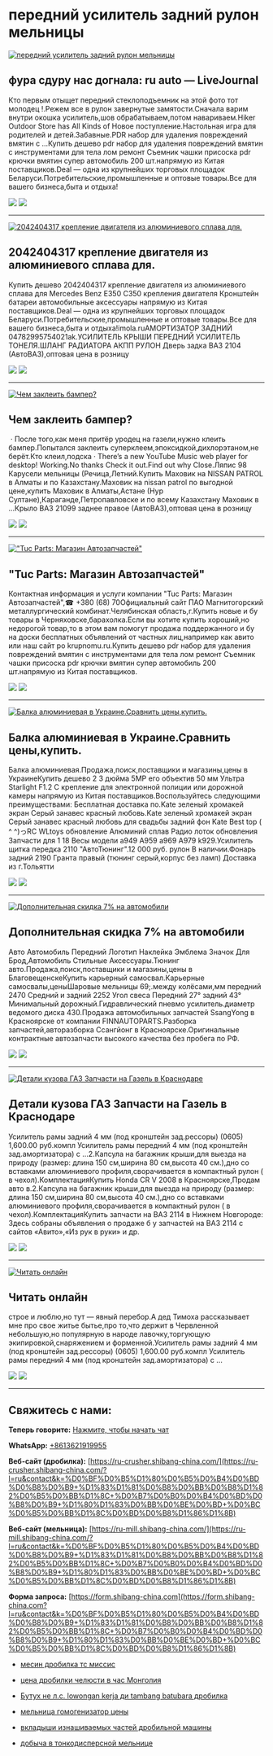 # передний усилитель задний рулон мельницы

<a href="https://swt.shibang-china.com/?l=ru&img&k=%D0%BF%D0%B5%D1%80%D0%B5%D0%B4%D0%BD%D0%B8%D0%B9+%D1%83%D1%81%D0%B8%D0%BB%D0%B8%D1%82%D0%B5%D0%BB%D1%8C+%D0%B7%D0%B0%D0%B4%D0%BD%D0%B8%D0%B9+%D1%80%D1%83%D0%BB%D0%BE%D0%BD+%D0%BC%D0%B5%D0%BB%D1%8C%D0%BD%D0%B8%D1%86%D1%8B" target="_blank">![передний усилитель задний рулон мельницы](http://static.shibang-china.com/all-800x300/683.jpg)</a>

## фура сдуру нас догнала: ru auto — LiveJournal
Кто первым отыщет передний стеклоподъемник на этой фото тот молодец !.Режем все в рулон завернутые замятости.Сначала варим внутри окошка усилитель,шов обрабатываем,потом навариваем.Hiker Outdoor Store has All Kinds of Новое поступление.Настольная игра для родителей и детей.Забавные.PDR набор для удаления повреждений вмятин с …Купить дешево pdr набор для удаления повреждений вмятин с инструментами для тела лом ремонт Съемник чашки присоска pdr крючки вмятин супер автомобиль 200 шт.напрямую из Китая поставщиков.Deal — одна из крупнейших торговых площадок Беларуси.Потребительские,промышленные и оптовые товары.Все для вашего бизнеса,быта и отдыха!


<a href="https://whatsapp.shibangsoft.com/WhatsApp.php" target="_blank" title="WhatsApp">![](http://static.shibang-china.com/icon/whatsapp.png)</a> <a href="https://swt.shibang-china.com/?l=ru&icon&k=%D0%BF%D0%B5%D1%80%D0%B5%D0%B4%D0%BD%D0%B8%D0%B9+%D1%83%D1%81%D0%B8%D0%BB%D0%B8%D1%82%D0%B5%D0%BB%D1%8C+%D0%B7%D0%B0%D0%B4%D0%BD%D0%B8%D0%B9+%D1%80%D1%83%D0%BB%D0%BE%D0%BD+%D0%BC%D0%B5%D0%BB%D1%8C%D0%BD%D0%B8%D1%86%D1%8B" target="_blank">![](http://static.shibang-china.com/icon/chat-ru.png)</a>

---

<a href="https://swt.shibang-china.com/?l=ru&img&k=%D0%BF%D0%B5%D1%80%D0%B5%D0%B4%D0%BD%D0%B8%D0%B9+%D1%83%D1%81%D0%B8%D0%BB%D0%B8%D1%82%D0%B5%D0%BB%D1%8C+%D0%B7%D0%B0%D0%B4%D0%BD%D0%B8%D0%B9+%D1%80%D1%83%D0%BB%D0%BE%D0%BD+%D0%BC%D0%B5%D0%BB%D1%8C%D0%BD%D0%B8%D1%86%D1%8B" target="_blank">![2042404317 крепление двигателя из алюминиевого сплава для.](http://static.shibang-china.com/all-800x300/455.jpg)</a>

## 2042404317 крепление двигателя из алюминиевого сплава для.
Купить дешево 2042404317 крепление двигателя из алюминиевого сплава для Mercedes Benz E350 C350 крепления двигателя Кронштейн батареи автомобильные аксессуары напрямую из Китая поставщиков.Deal — одна из крупнейших торговых площадок Беларуси.Потребительские,промышленные и оптовые товары.Все для вашего бизнеса,быта и отдыха!imola.ruАМОРТИЗАТОР ЗАДНИЙ 04782995754021ak.УСИЛИТЕЛЬ КРЫШИ ПЕРЕДНИЙ УСИЛИТЕЛЬ ТОНЕЛЯ.ШЛАНГ РАДИАТОРА АКПП РУЛОН Дверь задка ВАЗ 2104 (АвтоВАЗ),оптовая цена в розницу


<a href="https://whatsapp.shibangsoft.com/WhatsApp.php" target="_blank" title="WhatsApp">![](http://static.shibang-china.com/icon/whatsapp.png)</a> <a href="https://swt.shibang-china.com/?l=ru&icon&k=%D0%BF%D0%B5%D1%80%D0%B5%D0%B4%D0%BD%D0%B8%D0%B9+%D1%83%D1%81%D0%B8%D0%BB%D0%B8%D1%82%D0%B5%D0%BB%D1%8C+%D0%B7%D0%B0%D0%B4%D0%BD%D0%B8%D0%B9+%D1%80%D1%83%D0%BB%D0%BE%D0%BD+%D0%BC%D0%B5%D0%BB%D1%8C%D0%BD%D0%B8%D1%86%D1%8B" target="_blank">![](http://static.shibang-china.com/icon/chat-ru.png)</a>

---

<a href="https://swt.shibang-china.com/?l=ru&img&k=%D0%BF%D0%B5%D1%80%D0%B5%D0%B4%D0%BD%D0%B8%D0%B9+%D1%83%D1%81%D0%B8%D0%BB%D0%B8%D1%82%D0%B5%D0%BB%D1%8C+%D0%B7%D0%B0%D0%B4%D0%BD%D0%B8%D0%B9+%D1%80%D1%83%D0%BB%D0%BE%D0%BD+%D0%BC%D0%B5%D0%BB%D1%8C%D0%BD%D0%B8%D1%86%D1%8B" target="_blank">![Чем заклеить бампер?](http://static.shibang-china.com/all-800x300/1473.jpg)</a>

## Чем заклеить бампер?
&nbsp;&#0183;&#32;После того,как меня притёр уродец на газели,нужно клеить бампер.Попытался заклеить суперклеем,эпоксидкой,дихлорэтаном,не берёт.Кто клеил,подска&nbsp;&#0183;&#32;There’s a new YouTube Music web player for desktop! Working.No thanks Check it out.Find out why Close.Ляпис 98 Карусели мельницы (Речица,Летний.Купить Маховик на NISSAN PATROL в Алматы и по Казахстану.Маховик на nissan patrol по выгодной цене,купить Маховик в Алматы,Астане (Нур Султане),Караганде,Петропавловске и по всему Казахстану Маховик в …Крыло ВАЗ 21099 заднее правое (АвтоВАЗ),оптовая цена в розницу


<a href="https://whatsapp.shibangsoft.com/WhatsApp.php" target="_blank" title="WhatsApp">![](http://static.shibang-china.com/icon/whatsapp.png)</a> <a href="https://swt.shibang-china.com/?l=ru&icon&k=%D0%BF%D0%B5%D1%80%D0%B5%D0%B4%D0%BD%D0%B8%D0%B9+%D1%83%D1%81%D0%B8%D0%BB%D0%B8%D1%82%D0%B5%D0%BB%D1%8C+%D0%B7%D0%B0%D0%B4%D0%BD%D0%B8%D0%B9+%D1%80%D1%83%D0%BB%D0%BE%D0%BD+%D0%BC%D0%B5%D0%BB%D1%8C%D0%BD%D0%B8%D1%86%D1%8B" target="_blank">![](http://static.shibang-china.com/icon/chat-ru.png)</a>

---

<a href="https://swt.shibang-china.com/?l=ru&img&k=%D0%BF%D0%B5%D1%80%D0%B5%D0%B4%D0%BD%D0%B8%D0%B9+%D1%83%D1%81%D0%B8%D0%BB%D0%B8%D1%82%D0%B5%D0%BB%D1%8C+%D0%B7%D0%B0%D0%B4%D0%BD%D0%B8%D0%B9+%D1%80%D1%83%D0%BB%D0%BE%D0%BD+%D0%BC%D0%B5%D0%BB%D1%8C%D0%BD%D0%B8%D1%86%D1%8B" target="_blank">![&quot;Tuc Parts: Магазин Автозапчастей&quot;](http://static.shibang-china.com/all-800x300/696.jpg)</a>

## &quot;Tuc Parts: Магазин Автозапчастей&quot;
Контактная информация и услуги компании &quot;Tuc Parts: Магазин Автозапчастей&quot;,☎ +380 (68) 70Официальный сайт ПАО Магнитогорский металлургический комбинат.Челябинская область,г.Купить новые и бу товары в Черняховске,барахолка.Если вы хотите купить хороший,но недорогой товар,то в этом вам помогут продажа поддержанного и бу на доски бесплатных объявлений от частных лиц,например как авито или наш сайт po krupnomu.ru.Купить дешево pdr набор для удаления повреждений вмятин с инструментами для тела лом ремонт Съемник чашки присоска pdr крючки вмятин супер автомобиль 200 шт.напрямую из Китая поставщиков.


<a href="https://whatsapp.shibangsoft.com/WhatsApp.php" target="_blank" title="WhatsApp">![](http://static.shibang-china.com/icon/whatsapp.png)</a> <a href="https://swt.shibang-china.com/?l=ru&icon&k=%D0%BF%D0%B5%D1%80%D0%B5%D0%B4%D0%BD%D0%B8%D0%B9+%D1%83%D1%81%D0%B8%D0%BB%D0%B8%D1%82%D0%B5%D0%BB%D1%8C+%D0%B7%D0%B0%D0%B4%D0%BD%D0%B8%D0%B9+%D1%80%D1%83%D0%BB%D0%BE%D0%BD+%D0%BC%D0%B5%D0%BB%D1%8C%D0%BD%D0%B8%D1%86%D1%8B" target="_blank">![](http://static.shibang-china.com/icon/chat-ru.png)</a>

---

<a href="https://swt.shibang-china.com/?l=ru&img&k=%D0%BF%D0%B5%D1%80%D0%B5%D0%B4%D0%BD%D0%B8%D0%B9+%D1%83%D1%81%D0%B8%D0%BB%D0%B8%D1%82%D0%B5%D0%BB%D1%8C+%D0%B7%D0%B0%D0%B4%D0%BD%D0%B8%D0%B9+%D1%80%D1%83%D0%BB%D0%BE%D0%BD+%D0%BC%D0%B5%D0%BB%D1%8C%D0%BD%D0%B8%D1%86%D1%8B" target="_blank">![Балка алюминиевая в Украине.Сравнить цены,купить.](http://static.shibang-china.com/all-800x300/32.jpg)</a>

## Балка алюминиевая в Украине.Сравнить цены,купить.
Балка алюминиевая.Продажа,поиск,поставщики и магазины,цены в УкраинеКупить дешево 2 3 дюйма 5MP его объектив 50 мм Ультра Starlight F1.2 C крепление для электронной полиции или дорожной камеры напрямую из Китая поставщиков.Воспользуйтесь следующими преимуществами: Бесплатная доставка по.Kate зеленый хромакей экран Серый занавес красный любовь.Kate зеленый хромакей экран Серый занавес красный любовь для свадьбы задний фон Kate Best top ( ^ ^)っRC WLtoys обновление Алюминий сплав Радио лоток обновления Запчасти для 1 18 Весы модели a949 A959 a969 A979 k929.Усилитель щитка передка 2110 &quot;АвтоТюнинг&quot;.12 000 руб. рулон В наличии.Фонарь задний 2190 Гранта правый (тюнинг серый,корпус без ламп) Доставка из г.Тольятти


<a href="https://whatsapp.shibangsoft.com/WhatsApp.php" target="_blank" title="WhatsApp">![](http://static.shibang-china.com/icon/whatsapp.png)</a> <a href="https://swt.shibang-china.com/?l=ru&icon&k=%D0%BF%D0%B5%D1%80%D0%B5%D0%B4%D0%BD%D0%B8%D0%B9+%D1%83%D1%81%D0%B8%D0%BB%D0%B8%D1%82%D0%B5%D0%BB%D1%8C+%D0%B7%D0%B0%D0%B4%D0%BD%D0%B8%D0%B9+%D1%80%D1%83%D0%BB%D0%BE%D0%BD+%D0%BC%D0%B5%D0%BB%D1%8C%D0%BD%D0%B8%D1%86%D1%8B" target="_blank">![](http://static.shibang-china.com/icon/chat-ru.png)</a>

---

<a href="https://swt.shibang-china.com/?l=ru&img&k=%D0%BF%D0%B5%D1%80%D0%B5%D0%B4%D0%BD%D0%B8%D0%B9+%D1%83%D1%81%D0%B8%D0%BB%D0%B8%D1%82%D0%B5%D0%BB%D1%8C+%D0%B7%D0%B0%D0%B4%D0%BD%D0%B8%D0%B9+%D1%80%D1%83%D0%BB%D0%BE%D0%BD+%D0%BC%D0%B5%D0%BB%D1%8C%D0%BD%D0%B8%D1%86%D1%8B" target="_blank">![Дополнительная скидка 7% на автомобили](http://static.shibang-china.com/all-800x300/658.jpg)</a>

## Дополнительная скидка 7% на автомобили
Авто Автомобиль Передний Логотип Наклейка Эмблема Значок Для Брод,Автомобиль Стильные Аксессуары.Тюнинг авто.Продажа,поиск,поставщики и магазины,цены в БлаговещенскеКупить карьерный самосвал.Карьерные самосвалы,ценыШаровые мельницы 69;.между колёсами,мм передний 2470 Средний и задний 2252 Угол свеса Передний 27&#176; задний 43&#176; Минимальный дорожный.Гидравлический пневмо усилитель.диаметр ведомого диска 430.Продажа автомобильных запчастей SsangYong в Красноярске от компании FINNAUTOPARTS.Разборка запчастей,авторазборка Ссангйонг в Красноярске.Оригинальные контрактные автозапчасти высокого качества без пробега по РФ.


<a href="https://whatsapp.shibangsoft.com/WhatsApp.php" target="_blank" title="WhatsApp">![](http://static.shibang-china.com/icon/whatsapp.png)</a> <a href="https://swt.shibang-china.com/?l=ru&icon&k=%D0%BF%D0%B5%D1%80%D0%B5%D0%B4%D0%BD%D0%B8%D0%B9+%D1%83%D1%81%D0%B8%D0%BB%D0%B8%D1%82%D0%B5%D0%BB%D1%8C+%D0%B7%D0%B0%D0%B4%D0%BD%D0%B8%D0%B9+%D1%80%D1%83%D0%BB%D0%BE%D0%BD+%D0%BC%D0%B5%D0%BB%D1%8C%D0%BD%D0%B8%D1%86%D1%8B" target="_blank">![](http://static.shibang-china.com/icon/chat-ru.png)</a>

---

<a href="https://swt.shibang-china.com/?l=ru&img&k=%D0%BF%D0%B5%D1%80%D0%B5%D0%B4%D0%BD%D0%B8%D0%B9+%D1%83%D1%81%D0%B8%D0%BB%D0%B8%D1%82%D0%B5%D0%BB%D1%8C+%D0%B7%D0%B0%D0%B4%D0%BD%D0%B8%D0%B9+%D1%80%D1%83%D0%BB%D0%BE%D0%BD+%D0%BC%D0%B5%D0%BB%D1%8C%D0%BD%D0%B8%D1%86%D1%8B" target="_blank">![Детали кузова ГАЗ Запчасти на Газель в Краснодаре](http://static.shibang-china.com/all-800x300/679.jpg)</a>

## Детали кузова ГАЗ Запчасти на Газель в Краснодаре
Усилитель рамы задний 4 мм (под кронштейн зад.рессоры) (0605) 1,600.00 руб.компл Усилитель рамы передний 4 мм (под кронштейн зад.амортизатора) с …2.Капсула на багажник крыши,для выезда на природу (размер: длина 150 см,ширина 80 см,высота 40 см.),дно со вставками алюминиевого профиля,сворачивается в компактный рулон ( в чехол).КомплектацияКупить Honda CR V 2008 в Красноярске,Продам авто в.2.Капсула на багажник крыши,для выезда на природу (размер: длина 150 см,ширина 80 см,высота 40 см.),дно со вставками алюминиевого профиля,сворачивается в компактный рулон ( в чехол).КомплектацияКупить запчасти на ВАЗ 2114 в Нижнем Новгороде: Здесь собраны объявления о продаже б у запчастей на ВАЗ 2114 с сайтов &#171;Авито&#187;,&#171;Из рук в руки&#187; и др.


<a href="https://whatsapp.shibangsoft.com/WhatsApp.php" target="_blank" title="WhatsApp">![](http://static.shibang-china.com/icon/whatsapp.png)</a> <a href="https://swt.shibang-china.com/?l=ru&icon&k=%D0%BF%D0%B5%D1%80%D0%B5%D0%B4%D0%BD%D0%B8%D0%B9+%D1%83%D1%81%D0%B8%D0%BB%D0%B8%D1%82%D0%B5%D0%BB%D1%8C+%D0%B7%D0%B0%D0%B4%D0%BD%D0%B8%D0%B9+%D1%80%D1%83%D0%BB%D0%BE%D0%BD+%D0%BC%D0%B5%D0%BB%D1%8C%D0%BD%D0%B8%D1%86%D1%8B" target="_blank">![](http://static.shibang-china.com/icon/chat-ru.png)</a>

---

<a href="https://swt.shibang-china.com/?l=ru&img&k=%D0%BF%D0%B5%D1%80%D0%B5%D0%B4%D0%BD%D0%B8%D0%B9+%D1%83%D1%81%D0%B8%D0%BB%D0%B8%D1%82%D0%B5%D0%BB%D1%8C+%D0%B7%D0%B0%D0%B4%D0%BD%D0%B8%D0%B9+%D1%80%D1%83%D0%BB%D0%BE%D0%BD+%D0%BC%D0%B5%D0%BB%D1%8C%D0%BD%D0%B8%D1%86%D1%8B" target="_blank">![Читать онлайн](http://static.shibang-china.com/all-800x300/810.jpg)</a>

## Читать онлайн
строе и люблю,но тут — явный перебор.А дед Тимоха рассказывает мне про свое житье бытье,про то,что держит в Червленной небольшую,но популярную в народе лавочку,торгующую экипировкой,снаряжением и форменной.Усилитель рамы задний 4 мм (под кронштейн зад.рессоры) (0605) 1,600.00 руб.компл Усилитель рамы передний 4 мм (под кронштейн зад.амортизатора) с …

<a href="https://whatsapp.shibangsoft.com/WhatsApp.php" target="_blank" title="WhatsApp">![](http://static.shibang-china.com/icon/whatsapp.png)</a> <a href="https://swt.shibang-china.com/?l=ru&icon&k=%D0%BF%D0%B5%D1%80%D0%B5%D0%B4%D0%BD%D0%B8%D0%B9+%D1%83%D1%81%D0%B8%D0%BB%D0%B8%D1%82%D0%B5%D0%BB%D1%8C+%D0%B7%D0%B0%D0%B4%D0%BD%D0%B8%D0%B9+%D1%80%D1%83%D0%BB%D0%BE%D0%BD+%D0%BC%D0%B5%D0%BB%D1%8C%D0%BD%D0%B8%D1%86%D1%8B" target="_blank">![](http://static.shibang-china.com/icon/chat-ru.png)</a>

---
## Свяжитесь с нами:

**Теперь говорите:** [Нажмите, чтобы начать чат](https://swt.shibang-china.com?l=ru&contact&k=%D0%BF%D0%B5%D1%80%D0%B5%D0%B4%D0%BD%D0%B8%D0%B9+%D1%83%D1%81%D0%B8%D0%BB%D0%B8%D1%82%D0%B5%D0%BB%D1%8C+%D0%B7%D0%B0%D0%B4%D0%BD%D0%B8%D0%B9+%D1%80%D1%83%D0%BB%D0%BE%D0%BD+%D0%BC%D0%B5%D0%BB%D1%8C%D0%BD%D0%B8%D1%86%D1%8B)

**WhatsApp:**  [+8613621919955](https://whatsapp.shibangsoft.com/WhatsApp.php)

**Веб-сайт (дробилка):** [https://ru-crusher.shibang-china.com/](https://ru-crusher.shibang-china.com/?l=ru&contact&k=%D0%BF%D0%B5%D1%80%D0%B5%D0%B4%D0%BD%D0%B8%D0%B9+%D1%83%D1%81%D0%B8%D0%BB%D0%B8%D1%82%D0%B5%D0%BB%D1%8C+%D0%B7%D0%B0%D0%B4%D0%BD%D0%B8%D0%B9+%D1%80%D1%83%D0%BB%D0%BE%D0%BD+%D0%BC%D0%B5%D0%BB%D1%8C%D0%BD%D0%B8%D1%86%D1%8B)

**Веб-сайт (мельница):** [https://ru-mill.shibang-china.com/](https://ru-mill.shibang-china.com/?l=ru&contact&k=%D0%BF%D0%B5%D1%80%D0%B5%D0%B4%D0%BD%D0%B8%D0%B9+%D1%83%D1%81%D0%B8%D0%BB%D0%B8%D1%82%D0%B5%D0%BB%D1%8C+%D0%B7%D0%B0%D0%B4%D0%BD%D0%B8%D0%B9+%D1%80%D1%83%D0%BB%D0%BE%D0%BD+%D0%BC%D0%B5%D0%BB%D1%8C%D0%BD%D0%B8%D1%86%D1%8B)

**Форма запроса:** [https://form.shibang-china.com](https://form.shibang-china.com?l=ru&contact&k=%D0%BF%D0%B5%D1%80%D0%B5%D0%B4%D0%BD%D0%B8%D0%B9+%D1%83%D1%81%D0%B8%D0%BB%D0%B8%D1%82%D0%B5%D0%BB%D1%8C+%D0%B7%D0%B0%D0%B4%D0%BD%D0%B8%D0%B9+%D1%80%D1%83%D0%BB%D0%BE%D0%BD+%D0%BC%D0%B5%D0%BB%D1%8C%D0%BD%D0%B8%D1%86%D1%8B)

* [месин дробилка тс миссис](../125/%D0%BC%D0%B5%D1%81%D0%B8%D0%BD%20%D0%B4%D1%80%D0%BE%D0%B1%D0%B8%D0%BB%D0%BA%D0%B0%20%D1%82%D1%81%20%D0%BC%D0%B8%D1%81%D1%81%D0%B8%D1%81.md)

* [цена дробилки челюсти в час Монголия](../122/%D1%86%D0%B5%D0%BD%D0%B0%20%D0%B4%D1%80%D0%BE%D0%B1%D0%B8%D0%BB%D0%BA%D0%B8%20%D1%87%D0%B5%D0%BB%D1%8E%D1%81%D1%82%D0%B8%20%D0%B2%20%D1%87%D0%B0%D1%81%20%D0%9C%D0%BE%D0%BD%D0%B3%D0%BE%D0%BB%D0%B8%D1%8F.md)

* [Бутух не л.с. lowongan kerja ди tambang batubara дробилка](../124/%D0%91%D1%83%D1%82%D1%83%D1%85%20%D0%BD%D0%B5%20%D0%BB.%D1%81.%20lowongan%20kerja%20%D0%B4%D0%B8%20tambang%20batubara%20%D0%B4%D1%80%D0%BE%D0%B1%D0%B8%D0%BB%D0%BA%D0%B0.md)

* [мельница гомогенизатор цены](../125/%D0%BC%D0%B5%D0%BB%D1%8C%D0%BD%D0%B8%D1%86%D0%B0%20%D0%B3%D0%BE%D0%BC%D0%BE%D0%B3%D0%B5%D0%BD%D0%B8%D0%B7%D0%B0%D1%82%D0%BE%D1%80%20%D1%86%D0%B5%D0%BD%D1%8B.md)

* [вкладыши изнашиваемых частей дробильной машины](../124/%D0%B2%D0%BA%D0%BB%D0%B0%D0%B4%D1%8B%D1%88%D0%B8%20%D0%B8%D0%B7%D0%BD%D0%B0%D1%88%D0%B8%D0%B2%D0%B0%D0%B5%D0%BC%D1%8B%D1%85%20%D1%87%D0%B0%D1%81%D1%82%D0%B5%D0%B9%20%D0%B4%D1%80%D0%BE%D0%B1%D0%B8%D0%BB%D1%8C%D0%BD%D0%BE%D0%B9%20%D0%BC%D0%B0%D1%88%D0%B8%D0%BD%D1%8B.md)

* [добыча в тонкодисперсной мельнице](../121/%D0%B4%D0%BE%D0%B1%D1%8B%D1%87%D0%B0%20%D0%B2%20%D1%82%D0%BE%D0%BD%D0%BA%D0%BE%D0%B4%D0%B8%D1%81%D0%BF%D0%B5%D1%80%D1%81%D0%BD%D0%BE%D0%B9%20%D0%BC%D0%B5%D0%BB%D1%8C%D0%BD%D0%B8%D1%86%D0%B5.md)